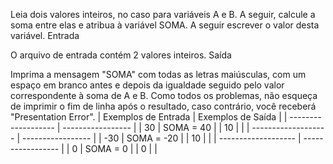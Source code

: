 

Leia dois valores inteiros, no caso para variáveis A e B. A seguir, calcule a soma entre elas e atribua à variável SOMA. A seguir escrever o valor desta variável.
Entrada

O arquivo de entrada contém 2 valores inteiros.
Saída

Imprima a mensagem "SOMA" com todas as letras maiúsculas, com um espaço em branco antes e depois da igualdade seguido pelo valor correspondente à soma de A e B. Como todos os problemas, não esqueça de imprimir o fim de linha após o resultado, caso contrário, você receberá "Presentation Error".
| Exemplos de Entrada | Exemplos de Saída |
| ------------------- | ----------------- |
| 30                  |     SOMA = 40     |
| 10                  |                   |
| ------------------- | ----------------- |
| -30                 |   SOMA = -20      |
| 10                  |                   |
| ------------------- | ----------------- |
| 0                   |    SOMA = 0       |
| 0                   |                   |